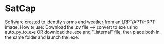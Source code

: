 # SatCap
Software created to identify storms and weather from an LRPT/APT/HRPT image.
How to use:
Download the .py file --> convert to exe using auto_py_to_exe OR download the .exe and "_internal" file, then place both in the same folder and launch the .exe.
